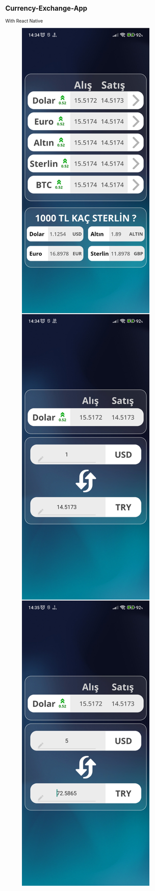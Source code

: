 <h2>Currency-Exchange-App</h2>
<p>With React Native </p>


<p align="center">
  <a>
    <img width="400px" src="./assets/11.jpg">
    <img width="400px" src="./assets/22.jpg"><br/>
        <img width="400px" src="./assets/33.jpg">
  </a>
</p>
